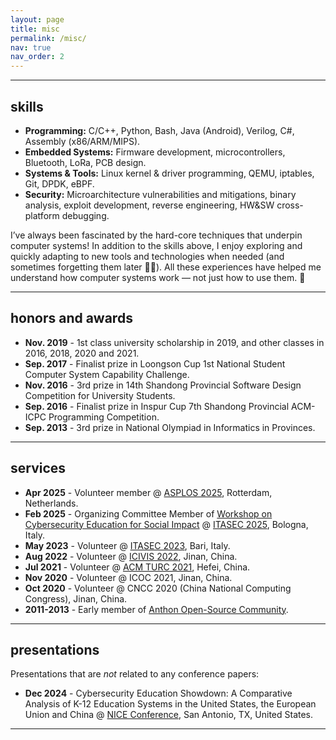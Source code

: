 ```yaml
---
layout: page
title: misc
permalink: /misc/
nav: true
nav_order: 2
---
```


---

## skills

- **Programming:** 
  C/C++, Python, Bash, Java (Android), Verilog, C#, Assembly (x86/ARM/MIPS).
- **Embedded Systems:** 
  Firmware development, microcontrollers, Bluetooth, LoRa, PCB design.
- **Systems & Tools:** 
  Linux kernel & driver programming, QEMU, iptables, Git, DPDK, eBPF.
- **Security:** 
  Microarchitecture vulnerabilities and mitigations, binary analysis, exploit development, reverse engineering, HW&SW cross-platform debugging.

I’ve always been fascinated by the hard-core techniques that underpin computer systems! In addition to the skills above, I enjoy exploring and quickly adapting to new tools and technologies when needed (and sometimes forgetting them later 🤦‍♂️). All these experiences have helped me understand how computer systems work — not just how to use them. 🤗

---

## honors and awards

- **Nov. 2019** - 1st class university scholarship in 2019, and other classes in 2016, 2018, 2020 and 2021.
- **Sep. 2017** - Finalist prize in Loongson Cup 1st National Student Computer System Capability Challenge.
- **Nov. 2016** - 3rd prize in 14th Shandong Provincial Software Design Competition for University Students.
- **Sep. 2016** - Finalist prize in Inspur Cup 7th Shandong Provincial ACM-ICPC Programming Competition. 
- **Sep. 2013** - 3rd prize in National Olympiad in Informatics in Provinces. 

---

## services

- **Apr 2025** - Volunteer member @ [ASPLOS 2025](https://www.asplos-conference.org/asplos2025/), Rotterdam, Netherlands.
- **Feb 2025** - Organizing Committee Member of [Workshop on Cybersecurity Education for Social Impact](https://sites.google.com/imtlucca.it/cesi-workshop/) @ [ITASEC 2025](https://itasec.it/), Bologna, Italy.
- **May 2023** - Volunteer @ [ITASEC 2023](https://2023.itasec.it/), Bari, Italy.
- **Aug 2022** - Volunteer @ [ICIVIS 2022](http://www.icivis.net/), Jinan, China.
- **Jul 2021** - Volunteer @ [ACM TURC 2021](https://www.acmturc.com/2021/cn/index.html), Hefei, China.
- **Nov 2020** - Volunteer @ ICOC 2021, Jinan, China.
- **Oct 2020** - Volunteer @ CNCC 2020 (China National Computing Congress), Jinan, China.
- **2011-2013** - Early member of [Anthon Open-Source Community](https://aosc.io).

---

## presentations

Presentations that are *not* related to any conference papers:

- **Dec 2024** - Cybersecurity Education Showdown: A Comparative Analysis of K-12 Education Systems in the United States, the European Union and China @ [NICE Conference](https://niceconference.org/), San Antonio, TX, United States.

---